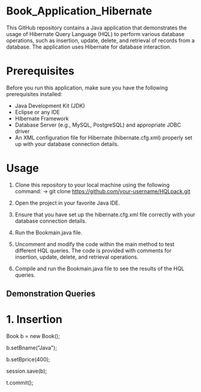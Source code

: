 # Book_Application_Hibernate
This GitHub repository contains a Java application that demonstrates the usage of Hibernate Query Language (HQL) to perform various database operations, such as insertion, update, delete, and retrieval of records from a database. The application uses Hibernate for database interaction.

# Prerequisites
Before you run this application, make sure you have the following prerequisites installed:

- Java Development Kit (JDK)
- Eclipse or any IDE
- Hibernate Framework
- Database Server (e.g., MySQL, PostgreSQL) and appropriate JDBC driver
- An XML configuration file for Hibernate (hibernate.cfg.xml) properly set up with your database connection details.

# Usage
1. Clone this repository to your local machine using the following command:
-> git clone https://github.com/your-username/HQLpack.git

2. Open the project in your favorite Java IDE.
3. Ensure that you have set up the hibernate.cfg.xml file correctly with your database connection details.
4. Run the Bookmain.java file.
5. Uncomment and modify the code within the main method to test different HQL queries. The code is provided with comments for insertion, update, delete, and retrieval operations.
6. Compile and run the Bookmain.java file to see the results of the HQL queries.

## Demonstration Queries
# 1. Insertion
Book b = new Book();

b.setBname("Java");

b.setBprice(400);

session.save(b);

t.commit();




